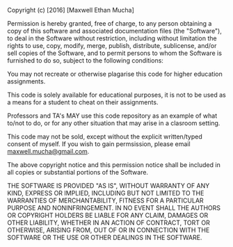 
Copyright (c) [2016] [Maxwell Ethan Mucha]

Permission is hereby granted, free of charge, to any person obtaining a copy
of this software and associated documentation files (the "Software"), to deal
in the Software without restriction, including without limitation the rights
to use, copy, modify, merge, publish, distribute, sublicense, and/or sell
copies of the Software, and to permit persons to whom the Software is
furnished to do so, subject to the following conditions:

You may not recreate or otherwise plagarise this code for higher education assignments.

This code is solely available for educational purposes, it is not to be used as a means
for a student to cheat on their assignments.

Professors and TA's MAY use this code repository as an example of what to/not to
do, or for any other situation that may arise in a clasroom setting.

This code may not be sold, except without the explicit written/typed consent
of myself. If you wish to gain permsission, please email maxwell.mucha@gmail.com.

The above copyright notice and this permission notice shall be included in all
copies or substantial portions of the Software.

THE SOFTWARE IS PROVIDED "AS IS", WITHOUT WARRANTY OF ANY KIND, EXPRESS OR
IMPLIED, INCLUDING BUT NOT LIMITED TO THE WARRANTIES OF MERCHANTABILITY,
FITNESS FOR A PARTICULAR PURPOSE AND NONINFRINGEMENT. IN NO EVENT SHALL THE
AUTHORS OR COPYRIGHT HOLDERS BE LIABLE FOR ANY CLAIM, DAMAGES OR OTHER
LIABILITY, WHETHER IN AN ACTION OF CONTRACT, TORT OR OTHERWISE, ARISING FROM,
OUT OF OR IN CONNECTION WITH THE SOFTWARE OR THE USE OR OTHER DEALINGS IN THE
SOFTWARE.

